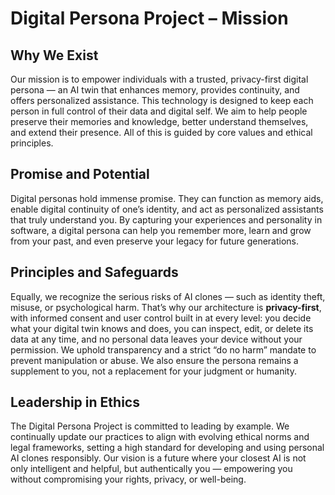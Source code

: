 # Digital Persona Project – Mission

## Why We Exist

Our mission is to empower individuals with a trusted, privacy-first digital persona — an AI twin that enhances memory, provides continuity, and offers personalized assistance. This technology is designed to keep each person in full control of their data and digital self. We aim to help people preserve their memories and knowledge, better understand themselves, and extend their presence. All of this is guided by core values and ethical principles.

## Promise and Potential

Digital personas hold immense promise. They can function as memory aids, enable digital continuity of one’s identity, and act as personalized assistants that truly understand you. By capturing your experiences and personality in software, a digital persona can help you remember more, learn and grow from your past, and even preserve your legacy for future generations.

## Principles and Safeguards

Equally, we recognize the serious risks of AI clones — such as identity theft, misuse, or psychological harm. That’s why our architecture is **privacy-first**, with informed consent and user control built in at every level: you decide what your digital twin knows and does, you can inspect, edit, or delete its data at any time, and no personal data leaves your device without your permission. We uphold transparency and a strict “do no harm” mandate to prevent manipulation or abuse. We also ensure the persona remains a supplement to you, not a replacement for your judgment or humanity.

## Leadership in Ethics

The Digital Persona Project is committed to leading by example. We continually update our practices to align with evolving ethical norms and legal frameworks, setting a high standard for developing and using personal AI clones responsibly. Our vision is a future where your closest AI is not only intelligent and helpful, but authentically you — empowering you without compromising your rights, privacy, or well-being.

